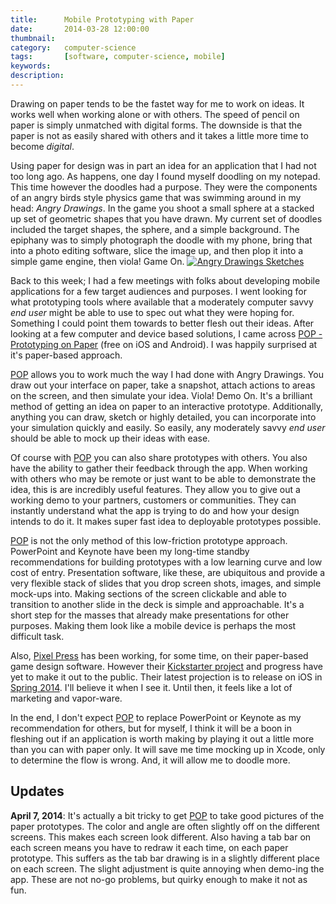 ```yaml
---
title: 		Mobile Prototyping with Paper
date: 		2014-03-28 12:00:00
thumbnail:
category:   computer-science
tags: 		[software, computer-science, mobile]
keywords:
description:
---
```

Drawing on paper tends to be the fastet way for me to work on ideas. It
works well when working alone or with others. The speed of pencil on
paper is simply unmatched with digital forms. The downside is that the
paper is not as easily shared with others and it takes a little more
time to become *digital*.


Using paper for design was in part an idea for an application that I had
not too long ago. As happens, one day I found myself doodling on my
notepad. This time however the doodles had a purpose. They were the
components of an angry birds style physics game that was swimming around
in my head: *Angry Drawings*. In the game you shoot a small sphere at a
stacked up set of geometric shapes that you have drawn. My current set
of doodles included the target shapes, the sphere, and a simple
background. The epiphany was to simply photograph the doodle with my
phone, bring that into a photo editing software, slice the image up, and
then plop it into a simple game engine, then viola! Game On. [![Angry
Drawings Sketches][5]][6]

Back to this week; I had a few meetings with folks about developing
mobile applications for a few target audiences and purposes. I went
looking for what prototyping tools where available that a moderately
computer savvy *end user* might be able to use to spec out what they
were hoping for. Something I could point them towards to better flesh
out their ideas. After looking at a few computer and device based
solutions, I came across [POP - Prototyping on Paper][1] (free on iOS
and Android). I was happily surprised at it's paper-based approach.

[POP][1] allows you to work much the way I had done with Angry Drawings.
You draw out your interface on paper, take a snapshot,  attach actions
to areas on the screen, and then simulate your idea. Viola! Demo On.
It's a brilliant method of getting an idea on paper to an interactive
prototype. Additionally, anything you can draw, sketch or highly
detailed, you can incorporate into your simulation quickly and easily.
So easily, any moderately savvy *end user* should be able to mock up
their ideas with ease.

Of course with [POP][1] you can also share prototypes with others. You
also have the ability to gather their feedback through the app. When
working with others who may be remote or just want to be able to
demonstrate the idea, this is are incredibly useful features. They allow
you to give out a working demo to your partners, customers or
communities. They can instantly understand what the app is trying to do
and how your design intends to do it. It makes super fast idea to
deployable prototypes possible.

[POP][1] is not the only method of this low-friction prototype approach.
PowerPoint and Keynote have been my long-time standby recommendations
for building prototypes with a low learning curve and low cost of entry.
Presentation software, like these, are ubiquitous and provide a very
flexible stack of slides that you drop screen shots, images, and simple
mock-ups into. Making sections of the screen clickable and able to
transition to another slide in the deck is simple and approachable. It's
a short step for the masses that already make presentations for other
purposes. Making them look like a mobile device is perhaps the most
difficult task.

Also, [Pixel Press][2] has been working, for some time, on their
paper-based game design software. However their [Kickstarter project][3]
and progress have yet to make it out to the public. Their latest
projection is to release on iOS in [Spring 2014][4]. I'll believe it
when I see it. Until then, it feels like a lot of marketing and
vapor-ware.

In the end, I don't expect [POP][1] to replace PowerPoint or Keynote as
my recommendation for others, but for myself, I think it will be a boon
in fleshing out if an application is worth making by playing it out a
little more than you can with paper only. It will save me time mocking
up in Xcode, only to determine the flow is wrong. And, it will allow me
to doodle more.

## Updates

**April 7, 2014**: It's actually a bit tricky to get [POP][1] to take
good pictures of the paper prototypes. The color and angle are often
slightly off on the different screens. This makes each screen look
different. Also having a tab bar on each screen means you have to redraw
it each time, on each paper prototype. This suffers as the tab bar
drawing is in a slightly different place on each screen. The slight
adjustment is quite annoying when demo-ing the app. These are not no-go
problems, but quirky enough to make it not as fun.

[1]: https://popapp.in
[2]: http://projectpixelpress.com
[3]: https://www.kickstarter.com/projects/robinrath/pixel-press-draw-your-own-video-game
[4]: http://projectpixelpress.com
[5]: {{site.baseurl}}/assets/projects/angry-drawings-sketch-small.jpg
[6]: {{site.baseurl}}/assets/projects/angry-drawings-sketch.jpg

